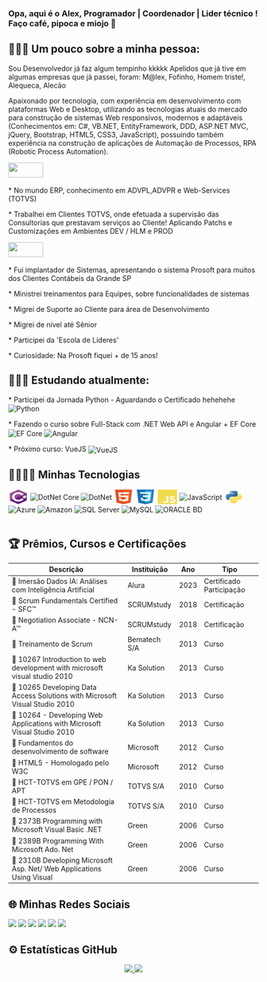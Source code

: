 ### Opa, aqui é o Alex, Programador | Coordenador | Lider técnico ! Faço café, pipoca e miojo 👋

## 🧑🏽‍💻 Um pouco sobre a minha pessoa:
<div>
  <p>
    Sou Desenvolvedor já faz algum tempinho kkkkk
    Apelidos que já tive em algumas empresas que já passei, foram: M@lex, Fofinho, Homem triste!, Alequeca, Alecão
  </p>	  
  <p>	
  	Apaixonado por tecnologia, com experiência em desenvolvimento com plataformas Web e Desktop, utilizando as tecnologias atuais do mercado para construção de sistemas Web responsivos, 
    modernos e adaptáveis (Conhecimentos em: C#, VB.NET, EntityFramework, DDD, ASP.NET MVC, jQuery, Bootstrap, HTML5, CSS3, JavaScript), 
    possuindo também experiência na construção de aplicações de Automação de Processos, RPA (Robotic Process Automation).
  </p>	  
  <p>	
	  <a href="https://www.totvs.com" target="_blank"><img height="30" width="70" src="https://www.totvs.com/wp-content/uploads/2019/09/logo.png" target="_blank"></a>
  </p>
  <p>	
	  * No mundo ERP, conhecimento em ADVPL,ADVPR e Web-Services (TOTVS)
  </p>
  <p>	
	  * Trabalhei em Clientes TOTVS, onde efetuada a supervisão das Consultorias que prestavam serviços ao Cliente! Aplicando Patchs e Customizações em Ambientes DEV / HLM e PROD
  </p>
  <p>	  
	<a href="https://www.prosoft.com.br" target="_blank"><img height="30" width="70" src="https://www.prosoft.com.br/wp-content/uploads/2021/07/logo_prosoft_by_alterdata_azul.png" target="_blank"></a>	  
  </p>	
  <p>	  
  	* Fui implantador de Sistemas, apresentando o sistema Prosoft para muitos dos Clientes Contábeis da Grande SP
  </p>	
  <p>	  
 	* Ministrei treinamentos para Equipes, sobre funcionalidades de sistemas
  </p>
  <p>	  
 	* Migrei de Suporte ao Cliente para área de Desenvolvimento
  </p>
  <p>	  
 	* Migrei de nível até Sênior
  </p>
  <p>	  
 	* Participei da 'Escola de Líderes'
  </p>
  <p>	  
 	* Curiosidade: Na Prosoft fiquei + de 15 anos!
  </p>	
</div>

## 🧑🏽‍💻 Estudando atualmente:
<div>
  <p>
    * Participei da Jornada Python  - Aguardando o Certificado hehehehe
	  <img align="center" alt="Python" height="30" width="40" src="https://cdn.jsdelivr.net/gh/devicons/devicon/icons/python/python-original-wordmark.svg">
  </p>
  <p>
    * Fazendo o curso sobre Full-Stack com .NET Web API e Angular + EF Core
	  <img align="center" alt="EF Core" height="30" width="40" src="https://cdn.jsdelivr.net/gh/devicons/devicon/icons/dotnetcore/dotnetcore-original.svg">
	  <img align="center" alt="Angular" height="30" width="40" src="https://cdn.jsdelivr.net/gh/devicons/devicon/icons/angularjs/angularjs-original.svg">
  </p>
  <p>
    * Próximo curso: VueJS
	  <img align="center" alt="VueJS" height="30" width="40" src="https://cdn.jsdelivr.net/gh/devicons/devicon/icons/vuejs/vuejs-original-wordmark.svg">
  </p>
</div>

## 👨🏽‍💻🚀 Minhas Tecnologias  
  
<div style="display: inline_block">
  <img align="center" alt="Csharp" height="30" width="40" src="https://raw.githubusercontent.com/devicons/devicon/master/icons/csharp/csharp-original.svg">
  <img align="center" alt="DotNet Core" height="30" width="40" src="https://cdn.jsdelivr.net/gh/devicons/devicon/icons/dotnetcore/dotnetcore-original.svg" />
  <img align="center" alt="DotNet" height="30" width="40" src="https://cdn.jsdelivr.net/gh/devicons/devicon/icons/dot-net/dot-net-original-wordmark.svg" />
  <img align="center" alt="HTML" height="30" width="40" src="https://raw.githubusercontent.com/devicons/devicon/master/icons/html5/html5-original.svg">
  <img align="center" alt="CSS" height="30" width="40" src="https://raw.githubusercontent.com/devicons/devicon/master/icons/css3/css3-original.svg">
  <img align="center" alt="JavaScript" height="30" width="40" src="https://raw.githubusercontent.com/devicons/devicon/master/icons/javascript/javascript-plain.svg">
  <img align="center" alt="JavaScript" height="30" width="40" src="https://cdn.jsdelivr.net/gh/devicons/devicon/icons/bootstrap/bootstrap-plain-wordmark.svg" />  
  <img align="center" alt="Python" height="30" width="40" src="https://raw.githubusercontent.com/devicons/devicon/master/icons/python/python-original.svg">
  <img align="center" alt="Azure" height="30" width="40" src="https://cdn.jsdelivr.net/gh/devicons/devicon/icons/azure/azure-original-wordmark.svg">
  <img align="center" alt="Amazon" height="30" width="40" src="https://cdn.jsdelivr.net/gh/devicons/devicon/icons/amazonwebservices/amazonwebservices-original-wordmark.svg">	
  <img align="center" alt="SQL Server" height="30" width="40" src="https://cdn.jsdelivr.net/gh/devicons/devicon/icons/microsoftsqlserver/microsoftsqlserver-plain.svg">
  <img align="center" alt="MySQL" height="30" width="40" src="https://cdn.jsdelivr.net/gh/devicons/devicon/icons/mysql/mysql-original.svg">  
  <img align="center" alt="ORACLE BD" height="30" width="40" src="https://cdn.jsdelivr.net/gh/devicons/devicon/icons/oracle/oracle-original.svg">  
</div><br>

## 🏆 Prêmios, Cursos e Certificações

Descrição   | Instituição   | Ano | Tipo
--------- | --------- | ------ | ------
🏅 Imersão Dados IA: Análises com Inteligência Artificial | Alura | 2023 | Certificado Participação
🏅 Scrum Fundamentals Certified - SFC™ | SCRUMstudy | 2018 | Certificação 
🏅 Negotiation Associate - NCN-A™ | SCRUMstudy | 2018 | Certificação
🏅 Treinamento de Scrum | Bematech S/A | 2013 | Curso
🏅 10267 Introduction to web development with microsoft visual studio 2010 | Ka Solution | 2013 | Curso
🏅 10265 Developing Data Access Solutions with Microsoft Visual Studio 2010 | Ka Solution | 2013 | Curso
🏅 10264 - Developing Web Applications with Microsoft Visual Studio 2010 | Ka Solution | 2013 | Curso
🏅 Fundamentos do desenvolvimento de software | Microsoft | 2012 | Curso
🏅 HTML5 - Homologado pelo W3C | Microsoft | 2012 | Curso
🏅 HCT-TOTVS em GPE / PON / APT | TOTVS S/A | 2010 | Curso
🏅 HCT-TOTVS em Metodologia de Processos | TOTVS S/A | 2010 | Curso
🏅 2373B Programming with Microsoft Visual Basic .NET | Green | 2006 | Curso
🏅 2389B Programming With Microsoft Ado. Net| Green | 2006 | Curso
🏅 2310B Developing Microsoft Asp. Net/ Web Applications Using Visual | Green | 2006 | Curso


## 🌐 Minhas Redes Sociais
  
<div> 
  <a href="https://www.youtube.com/@AlexFagundesClubeMobile" target="_blank"><img src="https://img.shields.io/badge/YouTube-FF0000?style=for-the-badge&logo=youtube&logoColor=white" target="_blank"></a>
  <a href="https://www.instagram.com/ClubeMobile" target="_blank"><img src="https://img.shields.io/badge/-Instagram-%23E4405F?style=for-the-badge&logo=instagram&logoColor=white" target="_blank"></a>
  <a href="https://twitter.com/ClubeMobile" target="_blank"><img src="https://img.shields.io/badge/Twitter-1DA1F2?style=for-the-badge&logo=twitter&logoColor=white" target="_blank"></a>
  <a href="https://www.linkedin.com/in/alexsandrofagundes" target="_blank"><img src="https://img.shields.io/badge/-LinkedIn-%230077B5?style=for-the-badge&logo=linkedin&logoColor=white" target="_blank"></a> 
  <a href="https://play.google.com/store/apps/developer?id=ClubeMobile" target="_blank"><img src="https://img.shields.io/badge/Google_Play-414141?style=for-the-badge&logo=google-play&logoColor=white" target="_blank"></a> 
  <a href="https://chrome.google.com/webstore/detail/chatgpt-para-pesquisa-no/dpbmphcflghiapioekmahdeleeikmgjp?hl=pt-BR" target="_blank"><img src="https://img.shields.io/badge/Google_chrome-4285F4?style=for-the-badge&logo=Google-chrome&logoColor=white" target="_blank"></a> 
</div>

## ⚙️ Estatísticas GitHub

<div align="center">
  <a href="https://github.com/ClubeMobile">
  <img height="170em" src="https://github-readme-stats.vercel.app/api?username=ClubeMobile&show_icons=true&theme=dark&include_all_commits=true&count_private=true"/>
  <img height="170em" src="https://github-readme-stats.vercel.app/api/top-langs/?username=ClubeMobile&layout=compact&langs_count=7&theme=dark"/>
</div>
